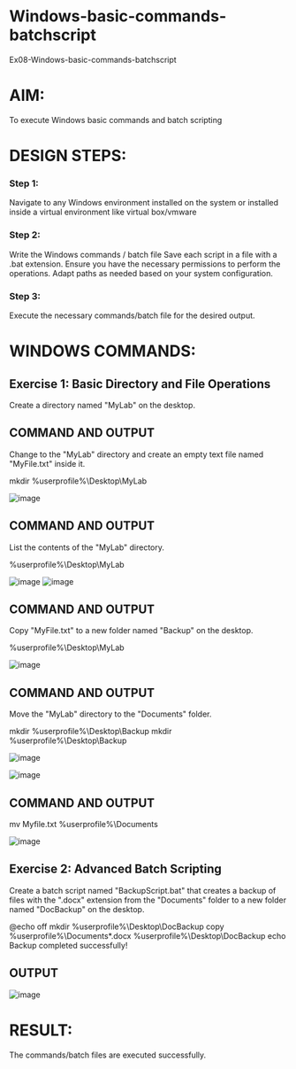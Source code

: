 # Windows-basic-commands-batchscript
Ex08-Windows-basic-commands-batchscript

# AIM:
To execute Windows basic commands and batch scripting

# DESIGN STEPS:

### Step 1:

Navigate to any Windows environment installed on the system or installed inside a virtual environment like virtual box/vmware 

### Step 2:

Write the Windows commands / batch file
Save each script in a file with a .bat extension.
Ensure you have the necessary permissions to perform the operations.
Adapt paths as needed based on your system configuration.
### Step 3:

Execute the necessary commands/batch file for the desired output. 




# WINDOWS COMMANDS:
## Exercise 1: Basic Directory and File Operations
Create a directory named "MyLab" on the desktop.


## COMMAND AND OUTPUT

Change to the "MyLab" directory and create an empty text file named "MyFile.txt" inside it.

mkdir %userprofile%\Desktop\MyLab

![image](https://github.com/SAIDARSHINI27072005/Windows-basic-commands-batchscript/assets/147474227/ead4844f-0893-44ff-b14b-b42927527be5)



## COMMAND AND OUTPUT

List the contents of the "MyLab" directory.

%userprofile%\Desktop\MyLab

![image](https://github.com/SAIDARSHINI27072005/Windows-basic-commands-batchscript/assets/147474227/58398f59-deda-4113-b053-910ecb4b8166)
![image](https://github.com/SAIDARSHINI27072005/Windows-basic-commands-batchscript/assets/147474227/048b21ad-2940-4f6e-8ea6-5282c55d1eb3)



## COMMAND AND OUTPUT

Copy "MyFile.txt" to a new folder named "Backup" on the desktop.

%userprofile%\Desktop\MyLab

![image](https://github.com/SAIDARSHINI27072005/Windows-basic-commands-batchscript/assets/147474227/2465ae8f-4bb9-4488-9a4c-fbdc1b050417)


## COMMAND AND OUTPUT

Move the "MyLab" directory to the "Documents" folder.

mkdir %userprofile%\Desktop\Backup mkdir %userprofile%\Desktop\Backup

![image](https://github.com/SAIDARSHINI27072005/Windows-basic-commands-batchscript/assets/147474227/c98ca4b7-65e0-405e-abb8-9ab12fa5f404)

![image](https://github.com/SAIDARSHINI27072005/Windows-basic-commands-batchscript/assets/147474227/a4aa8243-5ccc-49f9-ae83-3ec5a5ea5eee)


## COMMAND AND OUTPUT
mv Myfile.txt %userprofile%\Documents

![image](https://github.com/SAIDARSHINI27072005/Windows-basic-commands-batchscript/assets/147474227/13c88d1e-bbf8-4071-8ccd-04600efc8723)


## Exercise 2: Advanced Batch Scripting
Create a batch script named "BackupScript.bat" that creates a backup of files with the ".docx" extension from the "Documents" folder to a new folder named "DocBackup" on the desktop.



@echo off mkdir %userprofile%\Desktop\DocBackup copy %userprofile%\Documents*.docx
%userprofile%\Desktop\DocBackup echo Backup completed successfully!



## OUTPUT

![image](https://github.com/SAIDARSHINI27072005/Windows-basic-commands-batchscript/assets/147474227/56619f03-f7b0-4cae-aaa7-ac0a4e6e5ec1)




# RESULT:
The commands/batch files are executed successfully.


